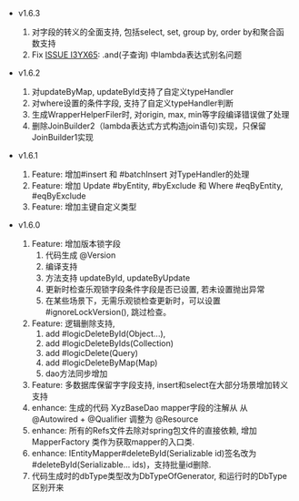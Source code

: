 - v1.6.3
    1. 对字段的转义的全面支持, 包括select, set, group by, order by和聚合函数支持
    2. Fix [ISSUE I3YX65](https://gitee.com/fluent-mybatis/fluent-mybatis/issues/I3YX65): .and(子查询) 中lambda表达式别名问题

- v1.6.2
    1. 对updateByMap, updateById支持了自定义typeHandler
    2. 对where设置的条件字段, 支持了自定义typeHandler判断
    3. 生成WrapperHelperFiler时, 对origin, max, min等字段编译错误做了处理
    4. 删除JoinBuilder2（lambda表达式方式构造join语句)实现，只保留JoinBuilder1实现

- v1.6.1
    1. Feature: 增加#insert 和 #batchInsert 对TypeHandler的处理
    2. Feature: 增加 Update #byEntity, #byExclude 和 Where #eqByEntity, #eqByExclude
    3. Feature: 增加主键自定义类型

- v1.6.0
    1. Feature: 增加版本锁字段
        1. 代码生成 @Version
        2. 编译支持
        3. 方法支持 updateById, updateByUpdate
        4. 更新时检查乐观锁字段条件字段是否已设置, 若未设置抛出异常
        5. 在某些场景下，无需乐观锁检查更新时，可以设置 #ignoreLockVersion(), 跳过检查。
    2. Feature: 逻辑删除支持,
        1. add #logicDeleteById(Object...),
        2. add #logicDeleteByIds(Collection)
        3. add #logicDelete(Query)
        4. add #logicDeleteByMap(Map)
        5. dao方法同步增加
    3. Feature: 多数据库保留字字段支持, insert和select在大部分场景增加转义支持
    4. enhance: 生成的代码 XyzBaseDao mapper字段的注解从 从 @Autowired + @Qualifier 调整为 @Resource
    5. enhance: 所有的Refs文件去除对spring包文件的直接依赖, 增加 MapperFactory 类作为获取mapper的入口类.
    6. enhance: IEntityMapper#deleteById(Serializable id)签名改为 #deleteById(Serializable... ids)，支持批量id删除.
    7. 代码生成时的dbType类型改为DbTypeOfGenerator, 和运行时的DbType区别开来
    
